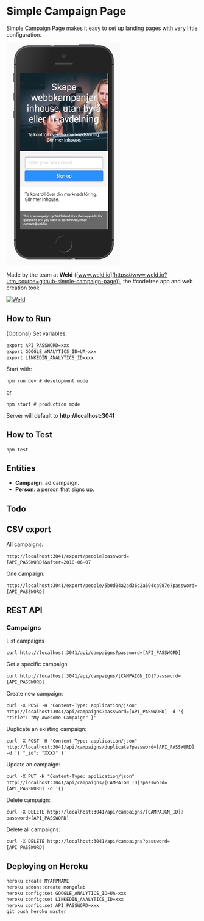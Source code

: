 # Simple Campaign Page

Simple Campaign Page makes it easy to set up landing pages with very little configuration.

![Simple Campaign Page](docs/example.jpg)

Made by the team at **Weld** ([www.weld.io](https://www.weld.io?utm_source=github-simple-campaign-page)), the #codefree app and web creation tool:

[![Weld](https://s3-eu-west-1.amazonaws.com/weld-social-and-blog/gif/weld_explained.gif)](https://www.weld.io?utm_source=github-simple-campaign-page)


## How to Run

(Optional) Set variables:

	export API_PASSWORD=xxx
	export GOOGLE_ANALYTICS_ID=UA-xxx
	export LINKEDIN_ANALYTICS_ID=xxx

Start with:

	npm run dev # development mode

or

	npm start # production mode

Server will default to **http://localhost:3041**


## How to Test

	npm test


## Entities

* **Campaign**: ad campaign.
* **Person**: a person that signs up.


## Todo


## CSV export

All campaigns:

	http://localhost:3041/export/people?password=[API_PASSWORD]&after=2018-06-07

One campaign:

	http://localhost:3041/export/people/5b0d04a2ad36c2a694ca987e?password=[API_PASSWORD]


## REST API

### Campaigns

List campaigns

	curl http://localhost:3041/api/campaigns?password=[API_PASSWORD]

Get a specific campaign

	curl http://localhost:3041/api/campaigns/[CAMPAIGN_ID]?password=[API_PASSWORD]

Create new campaign:

	curl -X POST -H "Content-Type: application/json" http://localhost:3041/api/campaigns?password=[API_PASSWORD] -d '{ "title": "My Awesome Campaign" }'

Duplicate an existing campaign:

	curl -X POST -H "Content-Type: application/json" http://localhost:3041/api/campaigns/duplicate?password=[API_PASSWORD] -d '{ "_id": "XXXX" }'

Update an campaign:

	curl -X PUT -H "Content-Type: application/json" http://localhost:3041/api/campaigns/[CAMPAIGN_ID]?password=[API_PASSWORD] -d '{}'

Delete campaign:

	curl -X DELETE http://localhost:3041/api/campaigns/[CAMPAIGN_ID]?password=[API_PASSWORD]

Delete all campaigns:

	curl -X DELETE http://localhost:3041/api/campaigns?password=[API_PASSWORD]


## Deploying on Heroku

	heroku create MYAPPNAME
	heroku addons:create mongolab
	heroku config:set GOOGLE_ANALYTICS_ID=UA-xxx
	heroku config:set LINKEDIN_ANALYTICS_ID=xxx
	heroku config:set API_PASSWORD=xxx
	git push heroku master
